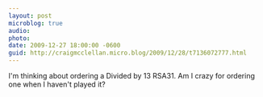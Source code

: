 ```yaml
---
layout: post
microblog: true
audio: 
photo: 
date: 2009-12-27 18:00:00 -0600
guid: http://craigmcclellan.micro.blog/2009/12/28/t7136072777.html
---
```

I'm thinking about ordering a Divided by 13 RSA31.  Am I crazy for ordering one when I haven't played it?
